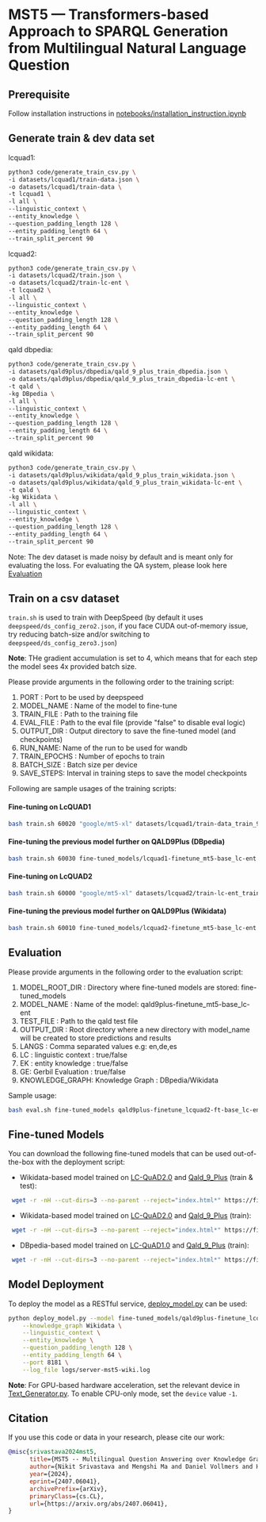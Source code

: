 # MST5 — Transformers-based Approach to SPARQL Generation from Multilingual Natural Language Question

## Prerequisite

Follow installation instructions in [notebooks/installation_instruction.ipynb](notebooks/installation_instruction.ipynb)

## Generate train & dev data set

lcquad1:
```bash
python3 code/generate_train_csv.py \
-i datasets/lcquad1/train-data.json \
-o datasets/lcquad1/train-data \
-t lcquad1 \
-l all \
--linguistic_context \
--entity_knowledge \
--question_padding_length 128 \
--entity_padding_length 64 \
--train_split_percent 90
```

lcquad2:
```bash
python3 code/generate_train_csv.py \
-i datasets/lcquad2/train.json \
-o datasets/lcquad2/train-lc-ent \
-t lcquad2 \
-l all \
--linguistic_context \
--entity_knowledge \
--question_padding_length 128 \
--entity_padding_length 64 \
--train_split_percent 90
```

qald dbpedia:
```bash
python3 code/generate_train_csv.py \
-i datasets/qald9plus/dbpedia/qald_9_plus_train_dbpedia.json \
-o datasets/qald9plus/dbpedia/qald_9_plus_train_dbpedia-lc-ent \
-t qald \
-kg DBpedia \
-l all \
--linguistic_context \
--entity_knowledge \
--question_padding_length 128 \
--entity_padding_length 64 \
--train_split_percent 90
```

qald wikidata:
```bash
python3 code/generate_train_csv.py \
-i datasets/qald9plus/wikidata/qald_9_plus_train_wikidata.json \
-o datasets/qald9plus/wikidata/qald_9_plus_train_wikidata-lc-ent \
-t qald \
-kg Wikidata \
-l all \
--linguistic_context \
--entity_knowledge \
--question_padding_length 128 \
--entity_padding_length 64 \
--train_split_percent 90
```

Note: The dev dataset is made noisy by default and is meant only for evaluating the loss. For evaluating the QA system, please look here [Evaluation](#Evaluation)

## Train on a csv dataset

`train.sh` is used to train with DeepSpeed (by default it uses `deepspeed/ds_config_zero2.json`, if you face CUDA out-of-memory issue, try reducing batch-size and/or switching to `deepspeed/ds_config_zero3.json`)

**Note**: THe gradient accumulation is set to 4, which means that for each step the model sees 4x provided batch size.


Please provide arguments in the following order to the training script:
1. PORT : Port to be used by deepspeed
2. MODEL_NAME : Name of the model to fine-tune
3. TRAIN_FILE : Path to the training file
4. EVAL_FILE : Path to the eval file (provide "false" to disable eval logic)
5. OUTPUT_DIR : Output directory to save the fine-tuned model (and checkpoints)
6. RUN_NAME: Name of the run to be used for wandb
7. TRAIN_EPOCHS : Number of epochs to train
8. BATCH_SIZE : Batch size per device
9. SAVE_STEPS: Interval in training steps to save the model checkpoints

Following are sample usages of the training scripts:

#### Fine-tuning on LcQUAD1
```bash
bash train.sh 60020 "google/mt5-xl" datasets/lcquad1/train-data_train_90pct.csv datasets/lcquad1/train-data_dev_10pct.csv fine-tuned_models/lcquad1-finetune_mt5-base_lc-ent lcquad1-finetune_mt5-base_lc-ent 32 32 1000
```
#### Fine-tuning the previous model further on QALD9Plus (DBpedia)
```bash
bash train.sh 60030 fine-tuned_models/lcquad1-finetune_mt5-base_lc-ent datasets/qald9plus/dbpedia/qald_9_plus_train_dbpedia-lc-ent_train_90pct.csv datasets/qald9plus/dbpedia/qald_9_plus_train_dbpedia-lc-ent_dev_10pct.csv fine-tuned_models/qald9plus-finetune_lcquad1-ft-base_lc-ent qald9plus-finetune_lcquad1-ft-base_lc-ent 32 32 1000
```

#### Fine-tuning on LcQUAD2
```bash
bash train.sh 60000 "google/mt5-xl" datasets/lcquad2/train-lc-ent_train_90pct.csv datasets/lcquad2/train-lc-ent_dev_10pct.csv fine-tuned_models/lcquad2-finetune_mt5-base_lc-ent lcquad2-finetune_mt5-base_lc-ent 15 32 1000
```
#### Fine-tuning the previous model further on QALD9Plus (Wikidata)
```bash
bash train.sh 60010 fine-tuned_models/lcquad2-finetune_mt5-base_lc-ent datasets/qald9plus/wikidata/qald_9_plus_train_wikidata-lc-ent_train_90pct.csv datasets/qald9plus/wikidata/qald_9_plus_train_wikidata-lc-ent_dev_10pct.csv fine-tuned_models/qald9plus-finetune_lcquad2-ft-base_lc-ent qald9plus-finetune_lcquad2-ft-base_lc-ent 32 32 1000
```

## Evaluation

Please provide arguments in the following order to the evaluation script:
1. MODEL_ROOT_DIR : Directory where fine-tuned models are stored: fine-tuned_models
2. MODEL_NAME : Name of the model: qald9plus-finetune_mt5-base_lc-ent
3. TEST_FILE : Path to the qald test file
4. OUTPUT_DIR : Root directory where a new directory with model_name will be created to store predictions and results
5. LANGS : Comma separated values e.g: en,de,es
6. LC : linguistic context : true/false
7. EK : entity knowledge : true/false
8. GE: Gerbil Evaluation : true/false
9. KNOWLEDGE_GRAPH: Knowledge Graph : DBpedia/Wikidata

Sample usage:

```bash
bash eval.sh fine-tuned_models qald9plus-finetune_lcquad2-ft-base_lc-ent datasets/qald9plus/wikidata/qald_9_plus_test_wikidata.json predictions_qald9plus_test "en,de,ru,zh" true true true Wikidata
```
## Fine-tuned Models

You can download the following fine-tuned models that can be used out-of-the-box with the deployment script:

- Wikidata-based model trained on [LC-QuAD2.0](https://github.com/AskNowQA/LC-QuAD2.0) and [Qald_9_Plus](https://github.com/KGQA/QALD_9_plus) (train & test):
```bash
 wget -r -nH --cut-dirs=3 --no-parent --reject="index.html*" https://files.dice-research.org/projects/MST5/fine-tuned-models/qald9plus-finetune_lcquad2-ft-base_lc-ent_testeval/
```
- Wikidata-based model trained on [LC-QuAD2.0](https://github.com/AskNowQA/LC-QuAD2.0) and [Qald_9_Plus](https://github.com/KGQA/QALD_9_plus) (train):
```bash
 wget -r -nH --cut-dirs=3 --no-parent --reject="index.html*" https://files.dice-research.org/projects/MST5/fine-tuned-models/qald9plus-finetune_lcquad2-ft-base_lc-ent/
```
- DBpedia-based model trained on [LC-QuAD1.0](https://github.com/AskNowQA/LC-QuAD) and [Qald_9_Plus](https://github.com/KGQA/QALD_9_plus) (train):
```bash
 wget -r -nH --cut-dirs=3 --no-parent --reject="index.html*" https://files.dice-research.org/projects/MST5/fine-tuned-models/qald9plus-finetune_lcquad1-ft-base_lc-ent/
```

## Model Deployment

To deploy the model as a RESTful service, [deploy_model.py](deploy_model.py) can be used:

```bash
python deploy_model.py --model fine-tuned_models/qald9plus-finetune_lcquad2-ft-base_lc-ent \
    --knowledge_graph Wikidata \
    --linguistic_context \
    --entity_knowledge \
    --question_padding_length 128 \
    --entity_padding_length 64 \
    --port 8181 \
    --log_file logs/server-mst5-wiki.log
```

**Note**: For GPU-based hardware acceleration, set the relevant device in [Text_Generator.py](code/components/Text_Generator.py). To enable CPU-only mode, set the `device` value `-1`.

## Citation
If you use this code or data in your research, please cite our work:
```bibtex
@misc{srivastava2024mst5,
      title={MST5 -- Multilingual Question Answering over Knowledge Graphs}, 
      author={Nikit Srivastava and Mengshi Ma and Daniel Vollmers and Hamada Zahera and Diego Moussallem and Axel-Cyrille Ngonga Ngomo},
      year={2024},
      eprint={2407.06041},
      archivePrefix={arXiv},
      primaryClass={cs.CL},
      url={https://arxiv.org/abs/2407.06041}, 
}
```

